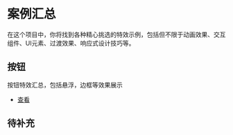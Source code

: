 # 案例汇总
在这个项目中，你将找到各种精心挑选的特效示例，包括但不限于动画效果、交互组件、UI元素、过渡效果、响应式设计技巧等。

## 按钮
按钮特效汇总，包括悬浮，边框等效果展示
- <a href="./button">查看</a>

## 待补充